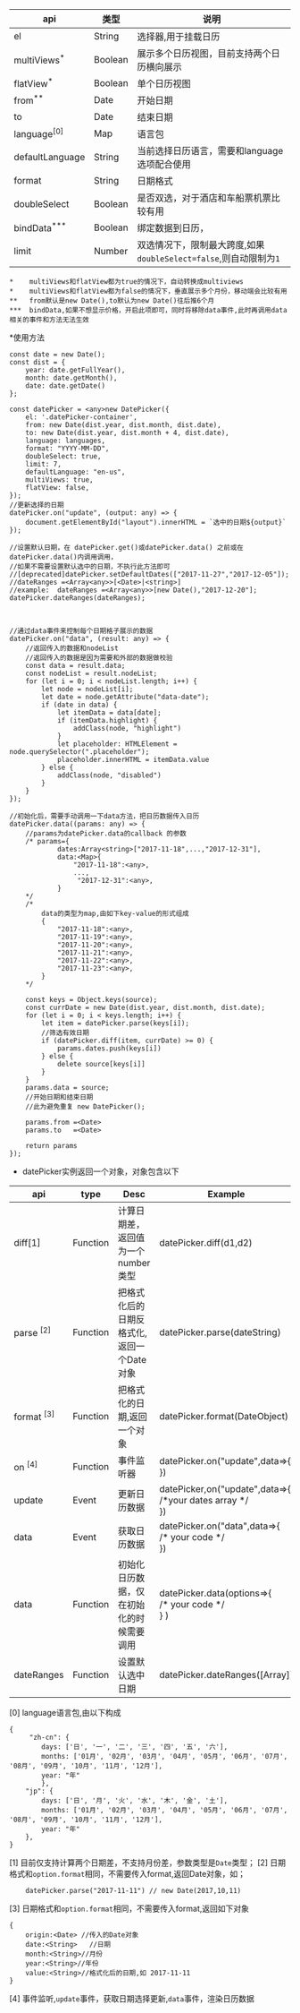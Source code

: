 
| api|    类型| 说明|
|----|----    |----|
|el|String|选择器,用于挂载日历|
|multiViews<sup>*</sup>              |Boolean          |展示多个日历视图，目前支持两个日历横向展示|
|flatView<sup>*</sup>              |Boolean          |单个日历视图|
|from<sup>**<sup> 	|Date|                             开始日期|
|to    |Date|                            结束日期|
|language<sup>[0]</sup>|Map                         | 语言包| 默认为简体中文语言包
|defaultLanguage |String                |  当前选择日历语言，需要和language选项配合使用| 没有默认值
|format |String|                           日期格式|
|doubleSelect|Boolean|                      是否双选，对于酒店和车船票机票比较有用|
|bindData<sup>***</sup>   |Boolean|                      绑定数据到日历，|
|limit   |Number|                          双选情况下，限制最大跨度,如果`doubleSelect=false`,则自动限制为`1`|


    *    multiViews和flatView都为true的情况下，自动转换成multiviews
    *    multiViews和flatView都为false的情况下，垂直展示多个月份，移动端会比较有用
    **   from默认是new Date(),to默认为new Date()往后推6个月
    ***  bindData,如果不想显示价格，开启此项即可，同时将移除data事件,此时再调用data相关的事件和方法无法生效
                
*使用方法

        
    const date = new Date();
    const dist = {
        year: date.getFullYear(),
        month: date.getMonth(),
        date: date.getDate()
    };
    
    const datePicker = <any>new DatePicker({
        el: '.datePicker-container',
        from: new Date(dist.year, dist.month, dist.date),
        to: new Date(dist.year, dist.month + 4, dist.date),
        language: languages,
        format: "YYYY-MM-DD",
        doubleSelect: true,
        limit: 7,
        defaultLanguage: "en-us",
        multiViews: true,
        flatView: false,
    });
    //更新选择的日期
    datePicker.on("update", (output: any) => {
        document.getElementById("layout").innerHTML = `选中的日期${output}`
    });
    
    //设置默认日期，在 datePicker.get()或datePicker.data() 之前或在 datePicker.data()内调用调用，
    //如果不需要设置默认选中的日期，不执行此方法即可    
    //[deprecated]datePicker.setDefaultDates(["2017-11-27","2017-12-05"]);
    //dateRanges =<Array<any>>[<Date>|<string>]
    //example:  dateRanges =<Array<any>>[new Date(),"2017-12-20"];
    datePicker.dateRanges(dateRanges);
    
    
    
    //通过data事件来控制每个日期格子展示的数据
    datePicker.on("data", (result: any) => {
        //返回传入的数据和nodeList
        //返回传入的数据是因为需要和外部的数据做校验
        const data = result.data;
        const nodeList = result.nodeList;
        for (let i = 0; i < nodeList.length; i++) {
            let node = nodeList[i];
            let date = node.getAttribute("data-date");
            if (date in data) {
                let itemData = data[date];
                if (itemData.highlight) {
                    addClass(node, "highlight")
                }
                let placeholder: HTMLElement = node.querySelector(".placeholder");
                placeholder.innerHTML = itemData.value
            } else {
                addClass(node, "disabled")
            }
        }
    });
    
    //初始化后，需要手动调用一下data方法，把日历数据传入日历
    datePicker.data((params: any) => {
        //params为datePicker.data的callback 的参数
        /* params={
                dates:Array<string>["2017-11-18",...,"2017-12-31"],
                data:<Map>{
                    "2017-11-18":<any>,
                    ...,
                     "2017-12-31":<any>,
                }
        */
        /*
            data的类型为map,由如下key-value的形式组成
            {
                "2017-11-18":<any>,
                "2017-11-19":<any>,
                "2017-11-20":<any>,
                "2017-11-21":<any>,
                "2017-11-22":<any>,
                "2017-11-23":<any>,
            }
        */

        const keys = Object.keys(source);
        const currDate = new Date(dist.year, dist.month, dist.date);
        for (let i = 0; i < keys.length; i++) {
            let item = datePicker.parse(keys[i]);
            //筛选有效日期
            if (datePicker.diff(item, currDate) >= 0) {
                params.dates.push(keys[i])
            } else {
                delete source[keys[i]]
            }
        }
        params.data = source;
        //开始日期和结束日期
        //此为避免重复 new DatePicker();
        
        params.from =<Date>
        params.to   =<Date>
        
        return params
    });
        
        
	
* datePicker实例返回一个对象，对象包含以下

|api|type |Desc|Example|
|---|---|---|---|
|diff[1]|Function|计算日期差，返回值为一个number类型|datePicker.diff(d1,d2) |
|parse <sup>[2]</sup>|Function|把格式化后的日期反格式化,返回一个Date对象| datePicker.parse(dateString)  |
|format <sup>[3]</sup>|Function| 把格式化的日期,返回一个对象| datePicker.format(DateObject) |
|on <sup>[4]</sup>|Function|事件监听器|  datePicker.on("update",data=>{ }) |
|update   |Event| 更新日历数据|datePicker,on("update",data=>{ <br/> /*your dates array */<br/>})|
|data   |Event|  获取日历数据 | datePicker.on("data",data=>{ <br/> /* your code */ <br/> })|
|data|Function|初始化日历数据，仅在初始化的时候需要调用   |datePicker.data(options=>{   <br/>  /* your code */ <br/>   } )
|dateRanges|Function| 设置默认选中日期 |datePicker.dateRanges([Array<string>])|

[0] language语言包,由以下构成
	
	{
         "zh-cn": {
            days: ['日', '一', '二', '三', '四', '五', '六'],
            months: ['01月', '02月', '03月', '04月', '05月', '06月', '07月', '08月', '09月', '10月', '11月', '12月'],
            year: "年"
            },
        "jp": {
            days: ['日', '月', '火', '水', '木', '金', '土'],
            months: ['01月', '02月', '03月', '04月', '05月', '06月', '07月', '08月', '09月', '10月', '11月', '12月'],
            year: "年"
        },
    }
		

[1] 目前仅支持计算两个日期差，不支持月份差，参数类型是`Date`类型；
[2] 日期格式和`option.format`相同，不需要传入format,返回Date对象，如；

		datePicker.parse("2017-11-11") // new Date(2017,10,11)

[3] 日期格式和`option.format`相同，不需要传入format,返回如下对象

	{
		origin:<Date> //传入的Date对象
		date:<String>	//日期
		month:<String>//月份
		year:<String>//年份
		value:<String>//格式化后的日期,如 2017-11-11
	}	
[4] 事件监听,`update`事件，获取日期选择更新,`data`事件，渲染日历数据
	
	
	
	
	
	
	


